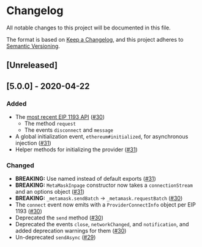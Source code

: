 # Changelog

All notable changes to this project will be documented in this file.

The format is based on [Keep a Changelog](https://keepachangelog.com/en/1.0.0/),
and this project adheres to [Semantic Versioning](https://semver.org/spec/v2.0.0.html).

## [Unreleased]

## [5.0.0] - 2020-04-22

### Added

- The [most recent EIP 1193 API](https://github.com/ethereum/EIPs/blob/89e373d5d3a62a28f2646830247579f323ef6b40/EIPS/eip-1193.md) ([#30](https://github.com/MetaMask/metamask-inpage-provider/pull/30))
  - The method `request`
  - The events `disconnect` and `message`
- A global initialization event, `ethereum#initialized`, for
  asynchronous injection ([#31](https://github.com/MetaMask/metamask-inpage-provider/pull/31))
- Helper methods for initializing the provider ([#31](https://github.com/MetaMask/metamask-inpage-provider/pull/31))

### Changed

- **BREAKING:** Use named instead of default exports ([#31](https://github.com/MetaMask/metamask-inpage-provider/pull/31))
- **BREAKING:** `MetaMaskInpage` constructor now takes a `connectionStream` and an
  options object ([#31](https://github.com/MetaMask/metamask-inpage-provider/pull/31))
- **BREAKING:** `_metamask.sendBatch` -> `_metamask.requestBatch` ([#30](https://github.com/MetaMask/metamask-inpage-provider/pull/30))
- The `connect` event now emits with a `ProviderConnectInfo` object per EIP 1193 ([#30](https://github.com/MetaMask/metamask-inpage-provider/pull/30))
- Deprecated the `send` method ([#30](https://github.com/MetaMask/metamask-inpage-provider/pull/30))
- Deprecated the events `close`, `networkChanged`, and `notification`, and
  added deprecation warnings for them ([#30](https://github.com/MetaMask/metamask-inpage-provider/pull/30))
- Un-deprecated `sendAsync` ([#29](https://github.com/MetaMask/metamask-inpage-provider/pull/29))
